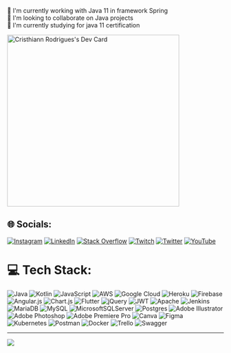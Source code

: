 🔭 I'm currently working with Java 11 in framework Spring<br>👯 I'm looking to collaborate on Java projects<br>🌱 I'm currently studying for java 11 certification

<a href="https://app.daily.dev/DailyDevTips"><img src="https://github.com/cristhiannrodrigues/cristhiannrodrigues/master/devcard.svg" width="400" alt="Cristhiann Rodrigues's Dev Card"/></a>


## 🌐 Socials:
[![Instagram](https://img.shields.io/badge/Instagram-%23E4405F.svg?logo=Instagram&logoColor=white)](https://instagram.com/cristhiannr) [![LinkedIn](https://img.shields.io/badge/LinkedIn-%230077B5.svg?logo=linkedin&logoColor=white)](https://linkedin.com/in/cristhiannrodrigues) [![Stack Overflow](https://img.shields.io/badge/-Stackoverflow-FE7A16?logo=stack-overflow&logoColor=white)](https://stackoverflow.com/users/cristhiannrodrigues) [![Twitch](https://img.shields.io/badge/Twitch-%239146FF.svg?logo=Twitch&logoColor=white)](https://twitch.tv/cristhiannrodrigues) [![Twitter](https://img.shields.io/badge/Twitter-%231DA1F2.svg?logo=Twitter&logoColor=white)](https://twitter.com/coffee4devs) [![YouTube](https://img.shields.io/badge/YouTube-%23FF0000.svg?logo=YouTube&logoColor=white)](https://www.youtube.com/channel/UCQq8x1xws3jWY28fK2mbNxg) 

# 💻 Tech Stack:
![Java](https://img.shields.io/badge/java-%23ED8B00.svg?style=for-the-badge&logo=java&logoColor=white) ![Kotlin](https://img.shields.io/badge/kotlin-%230095D5.svg?style=for-the-badge&logo=kotlin&logoColor=white) ![JavaScript](https://img.shields.io/badge/javascript-%23323330.svg?style=for-the-badge&logo=javascript&logoColor=%23F7DF1E) ![AWS](https://img.shields.io/badge/AWS-%23FF9900.svg?style=for-the-badge&logo=amazon-aws&logoColor=white) ![Google Cloud](https://img.shields.io/badge/Google%20Cloud-%234285F4.svg?style=for-the-badge&logo=google-cloud&logoColor=white) ![Heroku](https://img.shields.io/badge/heroku-%23430098.svg?style=for-the-badge&logo=heroku&logoColor=white) ![Firebase](https://img.shields.io/badge/firebase-%23039BE5.svg?style=for-the-badge&logo=firebase) ![Angular.js](https://img.shields.io/badge/angular.js-%23E23237.svg?style=for-the-badge&logo=angularjs&logoColor=white) ![Chart.js](https://img.shields.io/badge/chart.js-F5788D.svg?style=for-the-badge&logo=chart.js&logoColor=white) ![Flutter](https://img.shields.io/badge/Flutter-%2302569B.svg?style=for-the-badge&logo=Flutter&logoColor=white) ![jQuery](https://img.shields.io/badge/jquery-%230769AD.svg?style=for-the-badge&logo=jquery&logoColor=white) ![JWT](https://img.shields.io/badge/JWT-black?style=for-the-badge&logo=JSON%20web%20tokens) ![Apache](https://img.shields.io/badge/apache-%23D42029.svg?style=for-the-badge&logo=apache&logoColor=white) ![Jenkins](https://img.shields.io/badge/jenkins-%232C5263.svg?style=for-the-badge&logo=jenkins&logoColor=white) ![MariaDB](https://img.shields.io/badge/MariaDB-003545?style=for-the-badge&logo=mariadb&logoColor=white) ![MySQL](https://img.shields.io/badge/mysql-%2300f.svg?style=for-the-badge&logo=mysql&logoColor=white) ![MicrosoftSQLServer](https://img.shields.io/badge/Microsoft%20SQL%20Sever-CC2927?style=for-the-badge&logo=microsoft%20sql%20server&logoColor=white) ![Postgres](https://img.shields.io/badge/postgres-%23316192.svg?style=for-the-badge&logo=postgresql&logoColor=white) ![Adobe Illustrator](https://img.shields.io/badge/adobeillustrator-%23FF9A00.svg?style=for-the-badge&logo=adobeillustrator&logoColor=white) ![Adobe Photoshop](https://img.shields.io/badge/adobephotoshop-%2331A8FF.svg?style=for-the-badge&logo=adobephotoshop&logoColor=white) ![Adobe Premiere Pro](https://img.shields.io/badge/Adobe%20Premiere%20Pro-9999FF.svg?style=for-the-badge&logo=Adobe%20Premiere%20Pro&logoColor=white) ![Canva](https://img.shields.io/badge/Canva-%2300C4CC.svg?style=for-the-badge&logo=Canva&logoColor=white) 	![Figma](https://img.shields.io/badge/figma-%23F24E1E.svg?style=for-the-badge&logo=figma&logoColor=white) ![Kubernetes](https://img.shields.io/badge/kubernetes-%23326ce5.svg?style=for-the-badge&logo=kubernetes&logoColor=white) ![Postman](https://img.shields.io/badge/Postman-FF6C37?style=for-the-badge&logo=postman&logoColor=white) ![Docker](https://img.shields.io/badge/docker-%230db7ed.svg?style=for-the-badge&logo=docker&logoColor=white) ![Trello](https://img.shields.io/badge/Trello-%23026AA7.svg?style=for-the-badge&logo=Trello&logoColor=white) ![Swagger](https://img.shields.io/badge/-Swagger-%23Clojure?style=for-the-badge&logo=swagger&logoColor=white)
<!--# 📊 GitHub Stats:
![](https://github-readme-stats.vercel.app/api?username=cristhiannrodrigues&theme=dark&hide_border=false&include_all_commits=false&count_private=false)<br/>
![](https://github-readme-streak-stats.herokuapp.com/?user=cristhiannrodrigues&theme=dark&hide_border=false)<br/>
![](https://github-readme-stats.vercel.app/api/top-langs/?username=cristhiannrodrigues&theme=dark&hide_border=false&include_all_commits=false&count_private=false&layout=compact)

## 🏆 GitHub Trophies
![](https://github-profile-trophy.vercel.app/?username=cristhiannrodrigues&theme=radical&no-frame=false&no-bg=true&margin-w=4) -->

---
[![](https://visitcount.itsvg.in/api?id=cristhiannrodrigues&icon=0&color=0)](https://visitcount.itsvg.in)


<!---
cristhiannrodrigues/cristhiannrodrigues is a ✨ special ✨ repository because its `README.md` (this file) appears on your GitHub profile.
You can click the Preview link to take a look at your changes.
--->

